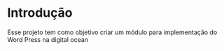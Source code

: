 # Introdução

Esse projeto tem como objetivo criar um módulo para implementação do Word Press na digital ocean